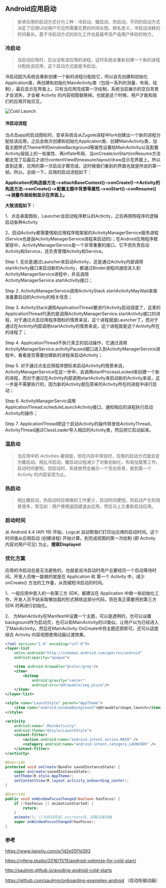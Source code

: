 ## Android应用启动

> 安卓应用的启动方式分为三种：冷启动、暖启动、热启动，不同的启动方式决定了应用UI对用户可见所需要花费的时间长短。顾名思义，冷启动消耗的时间最长。基于冷启动方式的优化工作也是最考验产品用户体验的地方。

### 冷启动

> 当启动应用时，后台没有该应用的进程，这时系统会重新创建一个新的进程分配给该应用，这个启动方式就是冷启动。

冷启动因为系统会重新创建一个新的进程分配给它，所以会先创建和初始化Application类，再创建和初始化MainActivity类（包括一系列的测量、布局、绘制），最后显示在界面上。只有当应用完成第一次绘制，系统当前展示的空白背景才会消失，才会被 Activity 的内容视图替换掉。也就是这个时候，用户才能和我们的应用开始交互。

![Cold Launch](http://ocq7gtgqu.bkt.clouddn.com/1479177555.png)

#### 冷启动流程

当点击app的启动图标时，安卓系统会从Zygote进程中fork创建出一个新的进程分配给该应用，之后会依次创建和初始化Application类、创建MainActivity类、加载主题样式Theme中的windowBackground等属性设置给MainActivity以及配置Activity层级上的一些属性、再inflate布局、当onCreate/onStart/onResume方法都走完了后最后才进行contentView的measure/layout/draw显示在界面上。所以直到这里，应用的第一次启动才算完成，这时候我们看到的界面也就是所说的第一帧。所以，总结一下，应用的启动流程如下：

**Application的构造器方法——>attachBaseContext()——>onCreate()——>Activity的构造方法——>onCreate()——>配置主题中背景等属性——>onStart()——>onResume()——>测量布局绘制显示在界面上。**

**大致流程如下：**

1、点击桌面图标，Launcher会启动程序默认的Acticity，之后再按照程序的逻辑启动各种Activity

2、启动Activity都需要借助应用程序框架层的ActivityManagerService服务进程(Service也是由ActivityManagerService进程来启动的)；在Android应用程序框架层中，ActivityManagerService是一个非常重要的接口，它不但负责启动Activity和Service，还负责管理Activity和Service。

Step 1. 无论是通过Launcher来启动Activity，还是通过Activity内部调用startActivity接口来启动新的Activity，都通过Binder进程间通信进入到ActivityManagerService进程中，并且调用ActivityManagerService.startActivity接口；

Step 2. ActivityManagerService调用ActivityStack.startActivityMayWait来做准备要启动的Activity的相关信息；

Step 3. ActivityStack通知ApplicationThread要进行Activity启动调度了，这里的ApplicationThread代表的是调用ActivityManagerService.startActivity接口的进程，对于通过点击应用程序图标的情景来说，这个进程就是Launcher了，而对于通过在Activity内部调用startActivity的情景来说，这个进程就是这个Activity所在的进程了；

Step 4. ApplicationThread不执行真正的启动操作，它通过调用ActivityManagerService.activityPaused接口进入到ActivityManagerService进程中，看看是否需要创建新的进程来启动Activity；

Step 5. 对于通过点击应用程序图标来启动Activity的情景来说，ActivityManagerService在这一步中，会调用startProcessLocked来创建一个新的进程，而对于通过在Activity内部调用startActivity来启动新的Activity来说，这一步是不需要执行的，因为新的Activity就在原来的Activity所在的进程中进行启动；

Step 6. ActivityManagerServic调用ApplicationThread.scheduleLaunchActivity接口，通知相应的进程执行启动Activity的操作；

Step 7. ApplicationThread把这个启动Activity的操作转发给ActivityThread，ActivityThread通过ClassLoader导入相应的Activity类，然后把它启动起来。

### 温启动

> 当应用中的 Activities 被销毁，但在内存中常驻时，应用的启动方式就会变为暖启动。相比冷启动，暖启动过程减少了对象初始化、布局加载等工作，启动时间更短。但启动时，系统依然会展示一个空白背景，直到第一个 Activity 的内容呈现为止。

### 热启动

> 相比暖启动，热启动时应用做的工作更少，启动时间更短。热启动产生的场景很多，常见如：用户使用返回键退出应用，然后马上又重新启动应用。

### 启动时间

从 Android 4.4 (API 19) 开始，Logcat 自动帮我们打印出应用的启动时间。这个时间值从应用启动 (创建进程) 开始计算，到完成视图的第一次绘制 (即 Activity 内容对用户可见) 为止。**搜索Displayed**

### 优化方案

应用的冷启动总是无法避免的，也就是说冷启动时用户总要经历一个启动等待时间。开发人员唯一能做的就是在 Application 和 第一个 Activity 中，减少 onCreate() 方法的工作量，从而缩短冷启动的时间。

1、一般应用中嵌入的一些第三方 SDK，都建议在 Application 中做一些初始化工作，开发人员不妨采取懒加载的形式移除这部分代码，而在真正需要用到第三方 SDK 时再进行初始化。

2、 为MainActivity在Manifest中设置一个主题，可以是透明的，也可以设置background作为启动页，也可以和MainActivity的UI类似，让用户以为已经进入了MainActivity。然后在MainActivity OnCreate中将主题还原即可。还可以适度结合 Activity 内容视图使用动画过渡效果。

```xml
<?xml version="1.0" encoding="utf-8"?>
<layer-list 
    xmlns:android="http://schemas.android.com/apk/res/android"
    android:opacity="opaque">

    <item android:drawable="@color/grey"/>
    <item>
        <bitmap
            android:gravity="center"
            android:src="@drawable/img_pizza"/>
    </item>
</layer-list>
```

```xml
<style name="LaunchStyle" parent="AppTheme">
	<item name="android:windowBackground">@drawable/shape_launch</item>
</style>
```

```xml
<activity 
    android:name=".MainActivity"
    android:theme="@style/LaunchStyle">
    <intent-filter>
        <action android:name="android.intent.action.MAIN" />
        <category android:name="android.intent.category.LAUNCHER" />
    </intent-filter>
</activity>
```

```java
@Override
protected void onCreate(Bundle savedInstanceState) {
    super.onCreate(savedInstanceState);
    setTheme(R.style.AppTheme);
    setContentView(R.layout.activity_onboarding_center);
}

@Override
public void onWindowFocusChanged(boolean hasFocus) {
    if (!hasFocus || animationStarted) {
        return;
    }
    animate(); //冷启动完成，oncreate后，加载过渡动画
    super.onWindowFocusChanged(hasFocus);
}
```

### 参考

https://www.jianshu.com/p/1d2e55f1d393

https://yifeng.studio/2016/11/15/android-optimize-for-cold-start/

http://saulmm.github.io/avoding-android-cold-starts

https://github.com/saulmm/onboarding-examples-android （启动衔接动画）